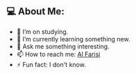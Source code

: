 <!-- **alfarise/alfarise** is a ✨ _special_ ✨ repository because its `README.md` (this file) appears on your GitHub profile. -->

## 💻 About Me:

- 🔭 I’m on studying.
- 🌱 I’m currently learning something new.
- 💬 Ask me something interesting.
- 📫 How to reach me: [Al Farisi](codelife.alf@gmail.com)
- ⚡ Fun fact: I don't know.
